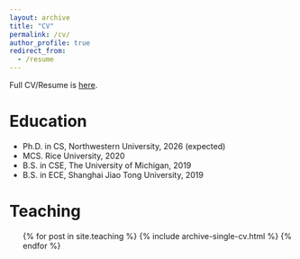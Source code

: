 ```yaml
---
layout: archive
title: "CV"
permalink: /cv/
author_profile: true
redirect_from:
  - /resume
---
```


<!-- {% include base_path %} -->
Full CV/Resume is [here](https://yzanhua.github.io/resume/).

Education
======
* Ph.D. in CS, Northwestern University, 2026 (expected)
* MCS.  Rice University, 2020
* B.S.  in CSE, The University of Michigan, 2019
* B.S.  in ECE, Shanghai Jiao Tong University, 2019



<!-- Work experience
======
* Summer 2015: Research Assistant
  * Github University
  * Duties included: Tagging issues
  * Supervisor: Professor Git

* Fall 2015: Research Assistant
  * Github University
  * Duties included: Merging pull requests
  * Supervisor: Professor Hub -->
  
<!-- Skills
======
* Skill 1
* Skill 2
  * Sub-skill 2.1
  * Sub-skill 2.2
  * Sub-skill 2.3
* Skill 3

Publications
======
  <ul>{% for post in site.publications %}
    {% include archive-single-cv.html %}
  {% endfor %}</ul>
  
Talks
======
  <ul>{% for post in site.talks %}
    {% include archive-single-talk-cv.html %}
  {% endfor %}</ul> -->
  
Teaching
======
  <ul>{% for post in site.teaching %}
    {% include archive-single-cv.html %}
  {% endfor %}</ul>
  
<!-- Service and leadership
======
* Currently signed in to 43 different slack teams -->

